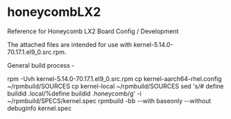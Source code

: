 # honeycombLX2
Reference for Honeycomb LX2 Board Config / Development

The attached files are intended for use with kernel-5.14.0-70.17.1.el9_0.src.rpm.

General build process -

rpm -Uvh kernel-5.14.0-70.17.1.el9_0.src.rpm
cp kernel-aarch64-rhel.config ~/rpmbuild/SOURCES
cp kernel-local ~/rpmbuild/SOURCES
sed 's/# define buildid .local/%define buildid .honeycomb/g' -i ~/rpmbuild/SPECS/kernel.spec
rpmbuild -bb --with baseonly --without debuginfo kernel.spec

